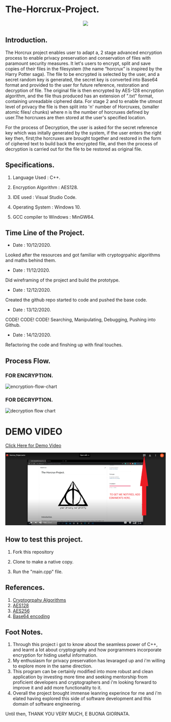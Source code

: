 # The-Horcrux-Project.

<p align="center">
<img src="https://github.com/mehra-deepak/The-Horcrux-Project./blob/main/Images/NEVPrOxFHG.svg">
</p>

## Introduction.
The Horcrux project enables user to adapt a, 2 stage advanced encryption process to enable privacy preservation and conservation of files with paramount security measures. It let's users to encrypt, split and save copies of their files in the filesystem (the name “horcrux” is inspired by the Harry Potter saga). The file to be encrypted is selected by the user, and a secret random key is generated, the secret key is converted into Base64 format and provided to the user for future reference, restoration and decryption of file. The original file is then encrypted by AES-128 encryption algorithm, and the file thus produced has an extension of ".txt" format, containing unreadable ciphered data. For stage 2 and to enable the utmost level of privacy the file is then split into 'n' number of Horcruxes, (smaller atomic files/ chunks) where n is the number of horcruxes defined by user.The horcruxes are then stored at the user's specified location. 

For the process of Decryption, the user is asked for the secret reference key which was initally generated by the system, if the user enters the right key then, first;the horcruxes are brought together and restored in the form of ciphered text to build back the encrypted file, and then the process of decryption is carried out for the file to be restored as original file.

## Specifications.

1) Language Used : C++.

2) Encryption Algorithm : AES128.

3) IDE used : Visual Studio Code.

4) Operating System : Windows 10.

4) GCC compiler to Windows : MinGW64.

## Time Line of the Project.

* Date : 10/12/2020.

Looked after the resources and got familiar with cryptogrpahic algorithms and maths behind them.

* Date : 11/12/2020.

Did wireframing of the project and build the prototype. 

* Date : 12/12/2020.

Created the github repo started to code and pushed the base code.

* Date : 13/12/2020.

CODE! CODE! CODE!  Searching, Manipulating, Debugging, Pushing into Github.

* Date : 14/12/2020.

Refactoring the code and finshing up with final touches.

## Process Flow.

### FOR ENCRYPTION.

![encryption-flow-chart](https://github.com/mehra-deepak/The-Horcrux-Project./blob/main/Images/Encryption.png)

### FOR DECRYPTION.

![decryption flow chart](https://github.com/mehra-deepak/The-Horcrux-Project./blob/main/Images/From%20Decryption.png)

# DEMO VIDEO

[Click Here for Demo Video](https://drive.google.com/file/d/1T-yNbnYC1hekgtYQbu2oiHPwF59mNmbn/view?usp=sharing)

![demo comments image](https://github.com/mehra-deepak/The-Horcrux-Project/blob/main/Images/Screenshot%20(14).png)


## How to test this project.

1) Fork this repository

2) Clone to make a native copy.

3) Run the "main.cpp" file.

## References.

1) [Cryptogrpahy Algorithms](https://www.simplilearn.com/data-encryption-methods-article)
2) [AES128](https://www.idera.com/glossary/aes-128-bit-encryption)
3) [AES256](https://www.atpinc.com/blog/what-is-aes-256-encryption)
4) [Base64 encoding](https://developer.mozilla.org/en-US/docs/Glossary/Base64)

## Foot Notes.

1)  Through this project i got to know about the seamless power of C++, and learnt a lot about cryptography and how porgrammers incorporate encryption for hiding useful information.
2) My enthusiasm for privacy preservation has levaraged up and i'm willing to explore more in the same direction.
3) This program can be certainly modified into more robust and clean application by investing more time and seeking mentorship from proficient developers and cryptographers and i'm looking forward to improve it and add more functionality to it.
4) Overall the project brought immense leanring experince for me and i'm elated having explored this side of software development and this domain of software engineering.

Until then, THANK YOU VERY MUCH, E BUONA GIORNATA.



